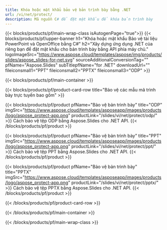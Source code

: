 ```yaml
---
title: Khóa hoặc mật khẩu bảo vệ bản trình bày bằng .NET
url: /vi/net/protect/
description: Mã nguồn C# để đặt mật khẩu để khóa bản trình bày
---
```


{{< blocks/products/pf/main-wrap-class isAutogenPage="true">}}
{{< blocks/products/pf/upper-banner h1="Khóa hoặc mật khẩu Bảo vệ tài liệu PowerPoint và OpenOffice bằng C#" h2="Xây dựng ứng dụng .NET của riêng bạn để đặt mật khẩu cho bản trình bày bằng API phía máy chủ." logoImageSrc="https://www.aspose.cloud/templates/aspose/img/products/slides/aspose_slides-for-net.svg" sourceAdditionalConversionTag="" pfName="Aspose.Slides" subTitlepfName="for .NET" downloadUrl="" fileiconsmall1="PPT" fileiconsmall2="PPTX" fileiconsmall3="ODP" >}}

{{< blocks/products/pf/main-container >}}

{{< blocks/products/pf/product-card-row title="Bảo vệ các mẫu mã trình bày trực tuyến bao gồm" >}}

{{< blocks/products/pf/product pfName="Bảo vệ bản trình bày" title="ODP" imgSrc="https://www.aspose.cloud/templates/asposeapp/images/products/logo/aspose_protect-app.png" productLink="/slides/vi/net/protect/odp/" >}}
Cách bảo vệ tệp ODP bằng Aspose.Slides cho .NET API.
{{< /blocks/products/pf/product >}}

{{< blocks/products/pf/product pfName="Bảo vệ bản trình bày" title="PPT" imgSrc="https://www.aspose.cloud/templates/asposeapp/images/products/logo/aspose_protect-app.png" productLink="/slides/vi/net/protect/ppt/" >}}
Cách bảo vệ tệp PPT bằng Aspose.Slides cho .NET API.
{{< /blocks/products/pf/product >}}

{{< blocks/products/pf/product pfName="Bảo vệ bản trình bày" title="PPTX" imgSrc="https://www.aspose.cloud/templates/asposeapp/images/products/logo/aspose_protect-app.png" productLink="/slides/vi/net/protect/pptx/" >}}
Cách bảo vệ tệp PPTX bằng Aspose.Slides cho .NET API.
{{< /blocks/products/pf/product >}}



{{< /blocks/products/pf/product-card-row >}}

{{< /blocks/products/pf/main-container >}}
    
{{< /blocks/products/pf/main-wrap-class >}}